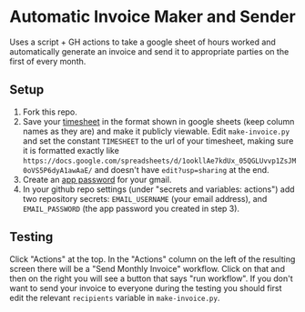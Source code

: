 # Automatic Invoice Maker and Sender

Uses a script + GH actions to take a google sheet of hours worked and automatically generate an invoice and send it to appropriate parties on the first of every month.

## Setup

1. Fork this repo.
2. Save your [timesheet](https://docs.google.com/spreadsheets/d/1ookllAe7kdUx_05QGLUvvp1ZsJM0oVS5P6dyA1awAaE/) in the format shown in google sheets (keep column names as they are) and make it publicly viewable. Edit `make-invoice.py` and set the constant `TIMESHEET` to the url of your timesheet, making sure it is formatted exactly like `https://docs.google.com/spreadsheets/d/1ookllAe7kdUx_05QGLUvvp1ZsJM0oVS5P6dyA1awAaE/` and doesn't have `edit?usp=sharing` at the end. 
3. Create an [app password](https://support.google.com/accounts/answer/185833#zippy=%2Cwhy-you-may-need-an-app-password) for your gmail.
4. In your github repo settings (under "secrets and variables: actions") add two repository secrets: `EMAIL_USERNAME` (your email address), and `EMAIL_PASSWORD` (the app password you created in step 3).

## Testing

Click "Actions" at the top. In the "Actions" column on the left of the resulting screen there will be a "Send Monthly Invoice" workflow. Click on that and then on the right you will see a button that says "run workflow". If you don't want to send your invoice to everyone during the testing you should first edit the relevant `recipients` variable in `make-invoice.py`.
